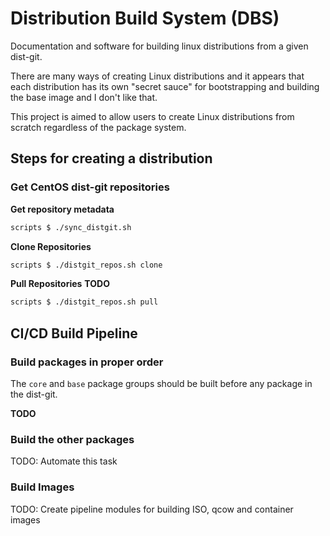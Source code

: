 # Distribution Build System (DBS)

Documentation and software for building  linux distributions from
a given dist-git.

There are many ways of creating Linux distributions and it appears that
each distribution has its own "secret sauce" for bootstrapping and building
the base image and I don't like that.

This project is aimed to allow users to create Linux distributions from scratch
regardless of the package system.

## Steps for creating a distribution

### Get CentOS dist-git repositories

**Get repository metadata**

```bash
scripts $ ./sync_distgit.sh
```

**Clone Repositories**
```bash
scripts $ ./distgit_repos.sh clone
```

**Pull Repositories**
**TODO**
```bash
scripts $ ./distgit_repos.sh pull
```

## CI/CD Build Pipeline

### Build packages in proper order

The `core` and `base` package groups should be built before any package in the
dist-git.

**TODO**

### Build the other packages

TODO: Automate this task 

### Build Images

TODO: Create pipeline modules for building ISO, qcow and container images


